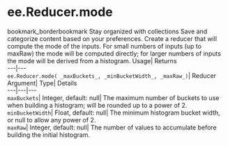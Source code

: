  
#  ee.Reducer.mode 
bookmark_borderbookmark Stay organized with collections  Save and categorize content based on your preferences. 
Create a reducer that will compute the mode of the inputs. For small numbers of inputs (up to maxRaw) the mode will be computed directly; for larger numbers of inputs the mode will be derived from a histogram. Usage| Returns  
---|---  
`ee.Reducer.mode( _maxBuckets_, _minBucketWidth_, _maxRaw_)`| Reducer  
Argument| Type| Details  
---|---|---  
`maxBuckets`| Integer, default: null| The maximum number of buckets to use when building a histogram; will be rounded up to a power of 2.  
`minBucketWidth`| Float, default: null| The minimum histogram bucket width, or null to allow any power of 2.  
`maxRaw`| Integer, default: null| The number of values to accumulate before building the initial histogram.  
